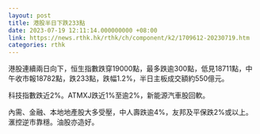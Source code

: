 ```yaml
---
layout: post
title: 港股半日下跌233點
date: 2023-07-19 12:11:14.000000000 +08:00
link: https://news.rthk.hk/rthk/ch/component/k2/1709612-20230719.htm
categories: rthk
---
```


港股連續兩日向下，恒生指數跌穿19000點，最多跌逾300點，低見18711點，中午收市報18782點，跌233點，跌幅1.2%，半日主板成交額約550億元。

科技指數跌近2%。ATMXJ跌近1%至逾2%，新能源汽車股回軟。

內需、金融、本地地產股大多受壓，中人壽跌逾4%，友邦及平保跌2%或以上。滙控逆市靠穩。油股亦造好。

